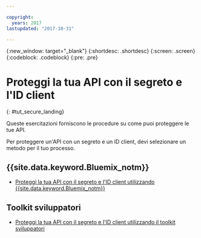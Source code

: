 ```yaml
---

copyright:
  years: 2017
lastupdated: "2017-10-31"

---
```



{:new_window: target="_blank"}
{:shortdesc: .shortdesc}
{:screen: .screen}
{:codeblock: .codeblock}
{:pre: .pre}

# Proteggi la tua API con il segreto e l'ID client
{: #tut_secure_landing}

Queste esercitazioni forniscono le procedure su come puoi proteggere le tue API.

Per proteggere un'API con un segreto e un ID client, devi selezionare un metodo per il tuo processo.

## {{site.data.keyword.Bluemix_notm}}

- [Proteggi la tua API con il segreto e l'ID client utilizzando {{site.data.keyword.Bluemix_notm}}](tut_secure_id_secret_bm.html)

## Toolkit sviluppatori

- [Proteggi la tua API con il segreto e l'ID client utilizzando il toolkit sviluppatori](tut_secure_id_secret_tk.html)












